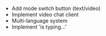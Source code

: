 - Add mode switch button (text/video)
- Implement video chat client
- Multi-language system
- Implement 'is typing...'
